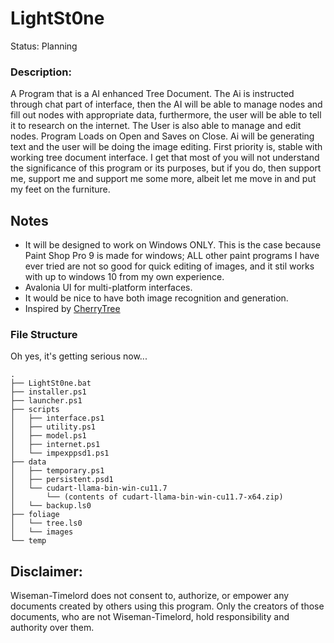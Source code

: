 # LightSt0ne
Status: Planning

### Description:
A Program that is a AI enhanced Tree Document. The Ai is instructed through chat part of interface, then the AI will be able to manage nodes and fill out nodes with appropriate data, furthermore, the user will be able to tell it to research on the internet. The User is also able to manage and edit nodes. Program Loads on Open and Saves on Close. Ai will be generating text and the user will be doing the image editing. First priority is, stable with working tree document interface. I get that most of you will not understand the significance of this program or its purposes, but if you do, then support me, support me and support me some more, albeit let me move in and put my feet on the furniture.

## Notes
- It will be designed to work on Windows ONLY. This is the case because Paint Shop Pro 9 is made for windows; ALL other paint programs I have ever tried are not so good for quick editing of images, and it stil works with up to windows 10 from my own experience.
- Avalonia UI for multi-platform interfaces.
- It would be nice to have both image recognition and generation.
- Inspired by [CherryTree](https://github.com/giuspen/cherrytree)

### File Structure
Oh yes, it's getting serious now...
```
.
├── LightSt0ne.bat
├── installer.ps1
├── launcher.ps1
├── scripts
│   ├── interface.ps1
│   ├── utility.ps1
│   ├── model.ps1
│   ├── internet.ps1
│   └── impexppsd1.ps1
├── data
│   ├── temporary.ps1
│   ├── persistent.psd1
│   └── cudart-llama-bin-win-cu11.7
│       └── (contents of cudart-llama-bin-win-cu11.7-x64.zip)
│   └── backup.ls0
├── foliage
│   └── tree.ls0
│   └── images
└── temp
```

## Disclaimer:
Wiseman-Timelord does not consent to, authorize, or empower any documents created by others using this program. Only the creators of those documents, who are not Wiseman-Timelord, hold responsibility and authority over them.
